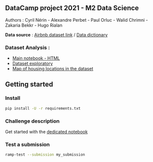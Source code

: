 ## DataCamp project 2021 - M2 Data Science 

Authors : Cyril Nérin - Alexandre Perbet - Paul Orluc - Walid Chrimni - Zakaria Bekkr - Hugo Rialan

**Data source** : [Airbnb dataset link](http://insideairbnb.com/get-the-data.html) / [Data dictionary](https://docs.google.com/spreadsheets/d/1iWCNJcSutYqpULSQHlNyGInUvHg2BoUGoNRIGa6Szc4/edit#gid=982310896)

### Dataset Analysis :
- [Main notebook - HTML](https://hrialan.github.io/m2ds-datacamp-project/files/airbnb-starting-kit.html) 
- [Dataset exploratory](https://hrialan.github.io/m2ds-datacamp-project/files/airbnb_data_exp.html)
- [Map of housing locations in the dataset](https://hrialan.github.io/m2ds-datacamp-project/files/map.html)

## Getting started

### Install

```bash
pip install -U -r requirements.txt
```

### Challenge description

Get started with the [dedicated notebook](https://hrialan.github.io/m2ds-datacamp-project/files/airbnb-starting-kit.html)

### Test a submission

```bash
ramp-test --submission my_submission
```
